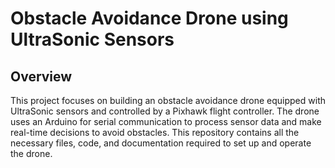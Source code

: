 # Obstacle Avoidance Drone using UltraSonic Sensors


## Overview

This project focuses on building an obstacle avoidance drone equipped with UltraSonic sensors and controlled by a Pixhawk flight controller. The drone uses an Arduino for serial communication to process sensor data and make real-time decisions to avoid obstacles. This repository contains all the necessary files, code, and documentation required to set up and operate the drone.